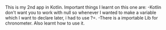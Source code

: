 This is my 2nd app in Kotlin. Important things I learnt on this one are:
-Kotlin don't want you to work with null so whenever I wanted to make a variable which I want to declare later, i had to use ?=.
-There is a importable Lib for chronometer. Also learnt how to use it.
